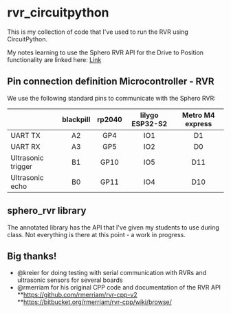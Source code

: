 # rvr_circuitpython
This is my collection of code that I've used to run the RVR using CircuitPython.

My notes learning to use the Sphero RVR API for the Drive to Position functionality are linked here: [Link](https://drive.google.com/file/d/1oYMbidrGnvpz_ruhsh2HalU-BsVFMmpa/view?usp=sharing)

## Pin connection definition Microcontroller - RVR

We use the following standard pins to communicate with the Sphero RVR:

|                    | blackpill | rp2040 | lilygo ESP32-S2 | Metro M4 express |
|--------------------|:---------:|:------:|:---------------:|:----------------:|
| UART TX            |     A2    |   GP4  |       IO1       |        D1        |
| UART RX            |     A3    |   GP5  |       IO2       |        D0        |
| Ultrasonic trigger |     B1    |  GP10  |       IO5       |        D11       |
| Ultrasonic echo    |     B0    |  GP11  |       IO4       |        D10       |

## sphero_rvr library ##
The annotated library has the API that I've given my students to use during class. Not everything is there at this point - a work in progress.

## Big thanks! ##
* @kreier for doing testing with serial communication with RVRs and ultrasonic sensors for several boards
* @rmerriam for his original CPP code and documentation of the RVR API 
  **https://github.com/rmerriam/rvr-cpp-v2
  **https://bitbucket.org/rmerriam/rvr-cpp/wiki/browse/
